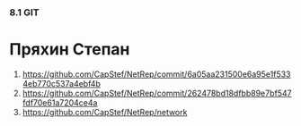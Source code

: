 ### 8.1 GIT
# Пряхин Степан
1) https://github.com/CapStef/NetRep/commit/6a05aa231500e6a95e1f5334eb770c537a4ebf4b
2) https://github.com/CapStef/NetRep/commit/262478bd18dfbb89e7bf547fdf70e61a7204ce4a
3) https://github.com/CapStef/NetRep/network
